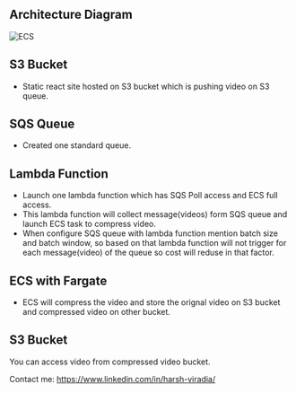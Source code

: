 ## Architecture Diagram

![ECS](https://github.com/harsh-viradia/video-compressor/assets/140060556/a1c6048d-e438-4c47-b9ec-6a6e89f1f214)



## S3 Bucket

- Static react site hosted on S3 bucket which is pushing video on S3 queue.

## SQS Queue

- Created one standard queue.

## Lambda Function

- Launch one lambda function which has SQS Poll access and ECS full access.
- This lambda function will collect message(videos) form SQS queue and launch ECS task to compress video.
- When configure SQS queue with lambda function mention batch size and batch window, so based on that lambda function will not trigger for each message(video) of the queue so cost will reduse in that factor.

## ECS with Fargate

- ECS will compress the video and store the orignal video on S3 bucket and compressed video on other bucket.

## S3 Bucket

You can access video from compressed video bucket.


Contact me: https://www.linkedin.com/in/harsh-viradia/